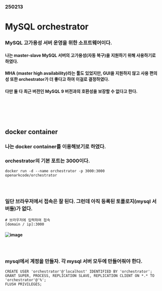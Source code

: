 ### 250213
# MySQL orchestrator
### MySQL 고가용성 서버 운영을 위한 소프트웨어이다.
#### 나는 master-slave MySQL 서버의 고가용성(자동 복구)을 지원하기 위해 사용하기로 하였다.
#### MHA (master high availability)라는 툴도 있었지만, GUI을 지원하지 않고 사용 편의성 또한 orchestrator가 더 좋다고 하여 이걸로 결정하였다.
#### 다만 둘 다 최근 버전인 MySQL 9 버전과의 호환성을 보장할 수 없다고 한다.
### <br/><br/><br/>

## docker container
### 나는 docker container를 이용해보기로 하였다.
### orchestrator의 기본 포트는 3000이다.
```
docker run -d --name orchestrator -p 3000:3000 openarkcode/orchestrator
```
### <br/>

### 일단 브라우저에서 접속은 잘 된다. 그런데 아직 등록된 토폴로지(mysql 서버들)가 없다.
```
# 브라우저에 입력하여 접속
[domain / ip]:3000
```
#### ![image](https://github.com/user-attachments/assets/e57806fe-e1e1-428a-b6a8-a9d48faeb3fc)
### <br/>

### mysql에서 계정을 만들자. 각 mysql 서버 모두에 만들어줘야 한다.
```
CREATE USER 'orchestrator'@'localhost' IDENTIFIED BY 'orchestrator';
GRANT SUPER, PROCESS, REPLICATION SLAVE, REPLICATION CLIENT ON *.* TO 'orchestrator'@'%';
FLUSH PRIVILEGES;
```
### <br/>

